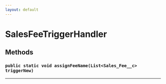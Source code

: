 ```yaml
---
layout: default
---
```

# SalesFeeTriggerHandler
## Methods
### `public static void assignFeeName(List<Sales_Fee__c> triggerNew)`
---
